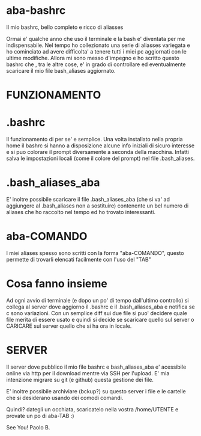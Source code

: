 # aba-bashrc

Il mio bashrc, bello completo e ricco di aliasses

Ormai e' qualche anno che uso il terminale e la bash e' diventata per me indispensabile. Nel tempo ho collezionato una serie di aliasses variegata e ho cominciato ad avere difficolta' a tenere tutti i miei pc aggiornati con le ultime modifiche.
Allora mi sono messo d'impegno e ho scritto questo bashrc che , tra le altre cose, e' in grado di controllare ed eventualmente scaricare il mio file bash_aliases aggiornato.

# FUNZIONAMENTO

# .bashrc
Il funzionamento di per se' e semplice.
Una volta installato nella propria home il bashrc si hanno a disposizione alcune info iniziali di sicuro interesse e si puo colorare il prompt diversamente a seconda della macchina. Infatti salva le impostazioni locali (come il colore del prompt) nel file .bash_aliases.

# .bash_aliases_aba
E' inoltre possibile scaricare il file .bash_aliases_aba (che si va' ad aggiungere al .bash_aliases non a sostituire) contenente un bel numero di aliases che ho raccolto nel tempo ed ho trovato interessanti.

# aba-COMANDO
I miei aliases spesso sono scritti con la forma "aba-COMANDO", questo permette di trovarli elencati facilmente con l'uso del "TAB"

# Cosa fanno insieme
Ad ogni avvio di terminale (e dopo un po' di tempo dall'ultimo controllo) si collega al server dove aggiorno il .bashrc e il .bash_aliases_aba e notifica se c sono variazioni.
Con un semplice diff sui due file si puo' decidere quale file merita di essere usato e quindi si decide se scaricare quello sul server o CARICARE sul server quello che si ha ora in locale.

# SERVER
Il server dove pubblico il mio file bashrc e bash_aliases_aba e' acessibile online via http per il download mentre via SSH per l'upload.
E' mia intenzione migrare su git (e github) questa gestione dei file.

E' inoltre possibile archiviare (bckup?) su questo server i file e le cartelle che si desiderano usando dei comodi comandi.

Quindi? dategli un occhiata, scaricatelo nella vostra /home/UTENTE e provate un po di aba-TAB :)

See You!
Paolo B.
